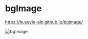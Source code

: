 # bgImage
https://huseyin-aln.github.io/bgImage/

![bgImage](https://user-images.githubusercontent.com/101873227/171649826-5e7327a5-46d4-40e2-9077-a40cc7dd9275.png)
